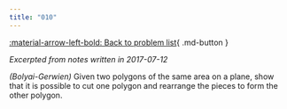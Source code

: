 ```yaml
---
title: "010"
---
```


[:material-arrow-left-bold: Back to problem list](../index.md){ .md-button }

*Excerpted from notes written in 2017-07-12*

*(Bolyai-Gerwien)* Given two polygons of the same area on a plane, show that it is possible to cut one polygon and rearrange the pieces to form the other polygon.
